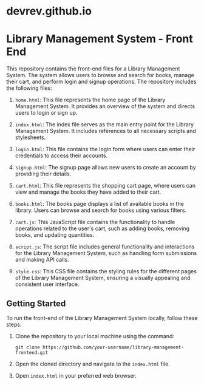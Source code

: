 # devrev.github.io
# Library Management System - Front End

This repository contains the front-end files for a Library Management System. The system allows users to browse and search for books, manage their cart, and perform login and signup operations. The repository includes the following files:

1. `home.html`: This file represents the home page of the Library Management System. It provides an overview of the system and directs users to login or sign up.

2. `index.html`: The index file serves as the main entry point for the Library Management System. It includes references to all necessary scripts and stylesheets.

3. `login.html`: This file contains the login form where users can enter their credentials to access their accounts.

4. `signup.html`: The signup page allows new users to create an account by providing their details.

5. `cart.html`: This file represents the shopping cart page, where users can view and manage the books they have added to their cart.

6. `books.html`: The books page displays a list of available books in the library. Users can browse and search for books using various filters.

7. `cart.js`: This JavaScript file contains the functionality to handle operations related to the user's cart, such as adding books, removing books, and updating quantities.

8. `script.js`: The script file includes general functionality and interactions for the Library Management System, such as handling form submissions and making API calls.

9. `style.css`: This CSS file contains the styling rules for the different pages of the Library Management System, ensuring a visually appealing and consistent user interface.

## Getting Started

To run the front-end of the Library Management System locally, follow these steps:

1. Clone the repository to your local machine using the command:

   ```
   git clone https://github.com/your-username/library-management-frontend.git
   ```

2. Open the cloned directory and navigate to the `index.html` file.

3. Open `index.html` in your preferred web browser.



